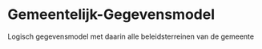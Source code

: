 # Gemeentelijk-Gegevensmodel
Logisch gegevensmodel met daarin alle beleidsterreinen van de gemeente

